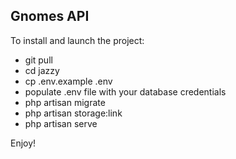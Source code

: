 ## Gnomes API

To install and launch the project:
* git pull 
* cd jazzy
* cp .env.example .env
* populate .env file with your database credentials
* php artisan migrate
* php artisan storage:link
* php artisan serve

Enjoy!